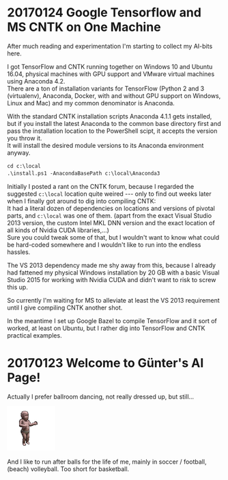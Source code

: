 # 20170124 Google Tensorflow and MS CNTK on One Machine
After much reading and experimentation I'm starting to collect my AI-bits here.

I got TensorFlow and CNTK running together on Windows 10 and Ubuntu 16.04, physical machines with GPU support and VMware virtual machines using Anaconda 4.2.  
There are a ton of installation variants for TensorFlow (Python 2 and 3 (virtualenv), Anaconda, Docker, with and without GPU support on Windows, Linux and Mac) and my common denominator is Anaconda.

With the standard CNTK installation scripts Anaconda 4.1.1 gets installed, but if you install the latest Anaconda to the common base directory first and pass the installation location to the PowerShell scipt, it accepts the version you throw it.  
It will install the desired module versions to its Anaconda environment anyway.

```markdown
cd c:\local
.\install.ps1 -AnacondaBasePath c:\local\Anaconda3
```

Initially I posted a rant on the CNTK forum, because I regarded the suggested `c:\local` location quite weired --- only to find out weeks later when I finally got around to dig into compiling CNTK:  
It had a literal dozen of dependencies on locations and versions of pivotal parts, and `c:\local` was one of them. (apart from the exact Visual Studio 2013 version, the custom Intel MKL DNN version and the exact location of all kinds of Nvidia CUDA libraries,...)  
Sure you could tweak some of that, but I wouldn't want to know what could be hard-coded somewhere and I wouldn't like to run into the endless hassles.

The VS 2013 dependency made me shy away from this, because I already had fattened my physical Windows installation by 20 GB with a basic Visual Studio 2015 for working with Nvidia CUDA and didn't want to risk to screw this up.

So currently I'm waiting for MS to alleviate at least the VS 2013 requirement until I give compiling CNTK another shot.

In the meantime I set up Google Bazel to compile TensorFlow and it sort of worked, at least on Ubuntu, but I rather dig into TensorFlow and CNTK practical examples.

# 20170123 Welcome to Günter's AI Page!
Actually I prefer ballroom dancing, not really dressed up, but still...

![Babycha](images/Babycha1.gif)

And I like to run after balls for the life of me, mainly in soccer / football, (beach) volleyball. Too short for basketball.
